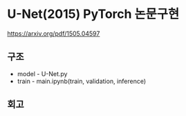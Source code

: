 # U-Net(2015) PyTorch  논문구현
https://arxiv.org/pdf/1505.04597
## 구조
* model - U-Net.py
* train - main.ipynb(train, validation, inference)

## 회고